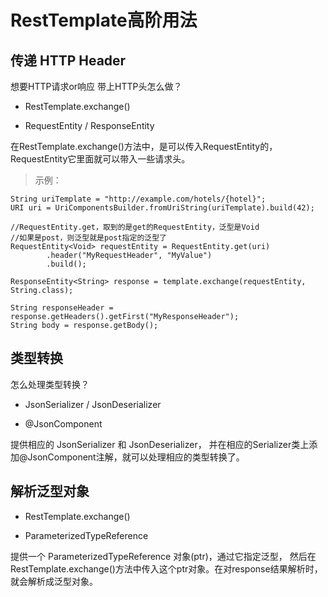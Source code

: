 # RestTemplate高阶用法

## 传递 HTTP Header
想要HTTP请求or响应 带上HTTP头怎么做？

- RestTemplate.exchange()

- RequestEntity<T> / ResponseEntity<T>

在RestTemplate.exchange()方法中，是可以传入RequestEntity的，
RequestEntity它里面就可以带入一些请求头。

>示例：

    String uriTemplate = "http://example.com/hotels/{hotel}";
    URI uri = UriComponentsBuilder.fromUriString(uriTemplate).build(42);
    
    //RequestEntity.get，取到的是get的RequestEntity，泛型是Void
    //如果是post，则泛型就是post指定的泛型了
    RequestEntity<Void> requestEntity = RequestEntity.get(uri)
            .header("MyRequestHeader", "MyValue")
            .build();
    
    ResponseEntity<String> response = template.exchange(requestEntity, String.class);
    
    String responseHeader = response.getHeaders().getFirst("MyResponseHeader");
    String body = response.getBody();


## 类型转换
怎么处理类型转换？

- JsonSerializer / JsonDeserializer

- @JsonComponent

提供相应的 JsonSerializer 和 JsonDeserializer，
并在相应的Serializer类上添加@JsonComponent注解，就可以处理相应的类型转换了。

## 解析泛型对象

- RestTemplate.exchange()

- ParameterizedTypeReference<T>

提供一个 ParameterizedTypeReference 对象(ptr)，通过它指定泛型，
然后在RestTemplate.exchange()方法中传入这个ptr对象。在对response结果解析时，就会解析成泛型对象。



